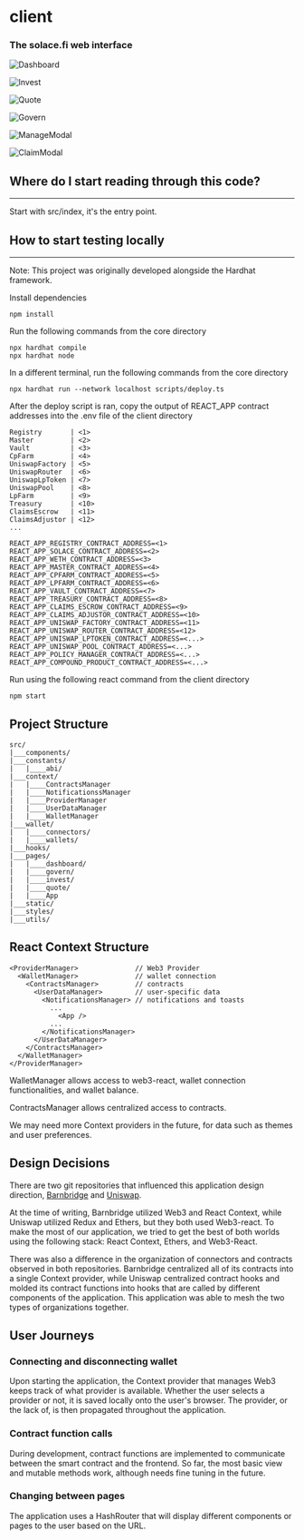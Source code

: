 # client

### The solace.fi web interface

![Dashboard](./public/images/dashboard.png)

![Invest](./public/images/invest.png)

![Quote](./public/images/quote.png)

![Govern](./public/images/govern.png)

![ManageModal](./public/images/managemodal.png)

![ClaimModal](./public/images/claimmodal.png)

## Where do I start reading through this code?

---

Start with src/index, it's the entry point.

## How to start testing locally

---

Note: This project was originally developed alongside the Hardhat framework.

Install dependencies

    npm install

Run the following commands from the core directory

    npx hardhat compile
    npx hardhat node

In a different terminal, run the following commands from the core directory

    npx hardhat run --network localhost scripts/deploy.ts

After the deploy script is ran, copy the output of REACT_APP contract addresses into the .env file of the client directory

    Registry       | <1>
    Master         | <2>
    Vault          | <3>
    CpFarm         | <4>
    UniswapFactory | <5>
    UniswapRouter  | <6>
    UniswapLpToken | <7>
    UniswapPool    | <8>
    LpFarm         | <9>
    Treasury       | <10>
    ClaimsEscrow   | <11>
    ClaimsAdjustor | <12>
    ...

    REACT_APP_REGISTRY_CONTRACT_ADDRESS=<1>
    REACT_APP_SOLACE_CONTRACT_ADDRESS=<2>
    REACT_APP_WETH_CONTRACT_ADDRESS=<3>
    REACT_APP_MASTER_CONTRACT_ADDRESS=<4>
    REACT_APP_CPFARM_CONTRACT_ADDRESS=<5>
    REACT_APP_LPFARM_CONTRACT_ADDRESS=<6>
    REACT_APP_VAULT_CONTRACT_ADDRESS=<7>
    REACT_APP_TREASURY_CONTRACT_ADDRESS=<8>
    REACT_APP_CLAIMS_ESCROW_CONTRACT_ADDRESS=<9>
    REACT_APP_CLAIMS_ADJUSTOR_CONTRACT_ADDRESS=<10>
    REACT_APP_UNISWAP_FACTORY_CONTRACT_ADDRESS=<11>
    REACT_APP_UNISWAP_ROUTER_CONTRACT_ADDRESS=<12>
    REACT_APP_UNISWAP_LPTOKEN_CONTRACT_ADDRESS=<...>
    REACT_APP_UNISWAP_POOL_CONTRACT_ADDRESS=<...>
    REACT_APP_POLICY_MANAGER_CONTRACT_ADDRESS=<...>
    REACT_APP_COMPOUND_PRODUCT_CONTRACT_ADDRESS=<...>

Run using the following react command from the client directory

    npm start

## Project Structure

    src/
    |___components/
    |___constants/
    |   |____abi/
    |___context/
    |   |____ContractsManager
    |   |____NotificationssManager
    |   |____ProviderManager
    |   |____UserDataManager
    |   |____WalletManager
    |___wallet/
    |   |____connectors/
    |   |____wallets/
    |___hooks/
    |___pages/
    |   |____dashboard/
    |   |____govern/
    |   |____invest/
    |   |____quote/
    |   |____App
    |___static/
    |___styles/
    |___utils/

## React Context Structure

    <ProviderManager>              // Web3 Provider
      <WalletManager>              // wallet connection
        <ContractsManager>         // contracts
          <UserDataManager>        // user-specific data
            <NotificationsManager> // notifications and toasts
              ...
                <App />
              ...
            </NotificationsManager>
          </UserDataManager>
        </ContractsManager>
      </WalletManager>
    </ProviderManager>

WalletManager allows access to web3-react, wallet connection functionalities, and wallet balance.

ContractsManager allows centralized access to contracts.

We may need more Context providers in the future, for data such as themes and user preferences.

## Design Decisions

There are two git repositories that influenced this application design direction, [Barnbridge](https://github.com/BarnBridge/barnbridge-frontend)
and [Uniswap](https://github.com/Uniswap/uniswap-interface).

At the time of writing, Barnbridge utilized Web3 and React Context, while Uniswap utilized Redux and Ethers, but they both used Web3-react. To make the most of our application, we tried to get the best of both worlds using the following stack: React Context, Ethers, and Web3-React.

There was also a difference in the organization of connectors and contracts observed in both repositories. Barnbridge centralized all of its contracts into a single Context provider, while Uniswap centralized contract hooks and molded its contract functions into hooks that are called by different components of the application. This application was able to mesh the two types of organizations together.

## User Journeys

### Connecting and disconnecting wallet

Upon starting the application, the Context provider that manages Web3 keeps track of what provider is available. Whether the user selects a provider or not, it is saved locally onto the user's browser. The provider, or the lack of, is then propagated throughout the application.

### Contract function calls

During development, contract functions are implemented to communicate between the smart contract and the frontend. So far, the most basic view and mutable methods work, although needs fine tuning in the future.

### Changing between pages

The application uses a HashRouter that will display different components or pages to the user based on the URL.
